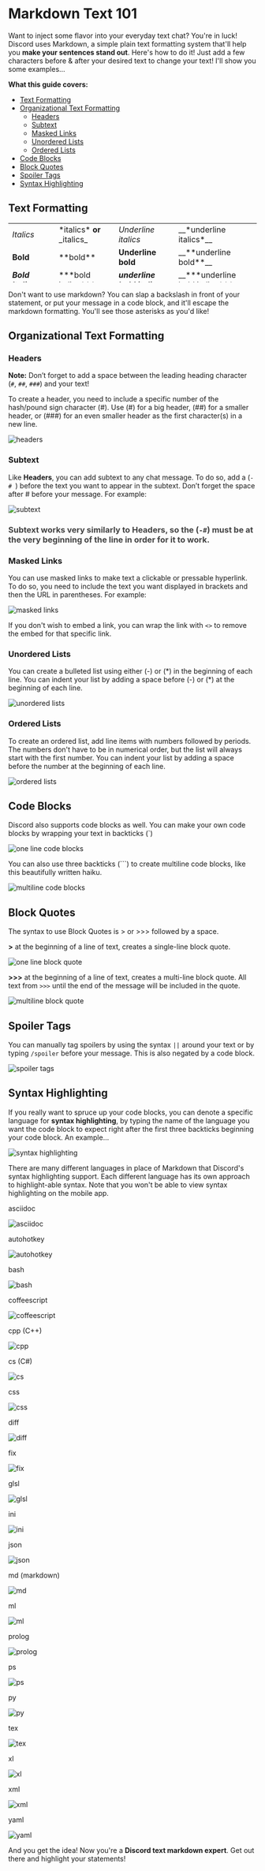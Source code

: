 # Markdown Text 101

Want to inject some flavor into your everyday text chat? You're in luck! Discord uses Markdown, a simple plain text formatting system that'll help you **make your sentences stand out**. Here's how to do it! Just add a few characters before & after your desired text to change your text! I'll show you some examples...

**What this guide covers:**

- [Text Formatting](#text-formatting)
- [Organizational Text Formatting](#organizational-text-formatting)
  - [Headers](#headers)
  - [Subtext](#subtext)
  - [Masked Links](#masked-links)
  - [Unordered Lists](#unordered-lists)
  - [Ordered Lists](#ordered-lists)
- [Code Blocks](#code-blocks)
- [Block Quotes](#block-quotes)
- [Spoiler Tags](#spoiler-tags)
- [Syntax Highlighting](#syntax-highlighting)

## Text Formatting
<table style="height: 120px;">
<tbody>
<tr>
<td class="wysiwyg-text-align-left" style="width: 151px;"><em>Italics</em></td>
<td class="wysiwyg-text-align-left" style="width: 178px;">*italics* <strong>or</strong> _italics_</td>
<td class="wysiwyg-text-align-left" style="width: 153px;"><em><span class="wysiwyg-underline">Underline italics</span></em></td>
<td class="wysiwyg-text-align-left" style="width: 191px;">__*underline italics*__</td>
</tr>
<tr>
<td class="wysiwyg-text-align-left" style="width: 151px;"><strong>Bold</strong></td>
<td class="wysiwyg-text-align-left" style="width: 178px;">**bold**</td>
<td class="wysiwyg-text-align-left" style="width: 153px;"><span class="wysiwyg-underline"><strong>Underline bold</strong></span></td>
<td class="wysiwyg-text-align-left" style="width: 191px;">__**underline bold**__</td>
</tr>
<tr>
<td class="wysiwyg-text-align-left" style="width: 151px;"><em><strong>Bold Italics</strong></em></td>
<td class="wysiwyg-text-align-left" style="width: 178px;">***bold italics***</td>
<td class="wysiwyg-text-align-left" style="width: 153px;"><span class="wysiwyg-underline"><em><strong>underline bold italics</strong></em></span></td>
<td class="wysiwyg-text-align-left" style="width: 191px;">__***underline bold italics***__</td>
</tr>
<tr>
<td class="wysiwyg-text-align-left" style="width: 151px;"><span class="wysiwyg-underline">Underline</span></td>
<td class="wysiwyg-text-align-left" style="width: 178px;">__underline__</td>
<td class="wysiwyg-text-align-left" style="width: 153px;"><s>Strikethrough</s></td>
<td class="wysiwyg-text-align-left" style="width: 191px;">&nbsp;~~Strikethrough~~</td>
</tr>
</tbody>
</table>

Don't want to use markdown? You can slap a backslash in front of your statement, or put your message in a code block, and it'll escape the markdown formatting. You'll see those asterisks as you'd like!

## Organizational Text Formatting

### Headers

<div class="tip-box">
<strong>Note:</strong> Don’t forget to add a space between the leading heading character (<code>#</code>, <code>##</code>, <code>###</code>) and your text!</div>

To create a header, you need to include a specific number of the hash/pound sign character (#). Use (#) for a big header, (##) for a smaller header, or (###) for an even smaller header as the first character(s) in a new line.

![headers](https://i.imgur.com/9dhQ4SE.png)

### Subtext

<p>Like <strong>Headers</strong>, you can add subtext to any chat message. To do so, add a (<code>-# </code>) before the text you want to appear in the subtext. Don’t forget the space after # before your message. For example:&nbsp;</p>

![subtext](https://i.imgur.com/ADFapDa.png)
<h3 id="h_01J2HBMKS7E7DPDZZDJSYVYJN4"><span style="color: #434343;" data-darkreader-inline-color="">Subtext works very similarly to Headers, so the (<code>-#</code>) must be at the very beginning of the line in order for it to work.</span></h3>

### Masked Links

You can use masked links to make text a clickable or pressable hyperlink. To do so, you need to include the text you want displayed in brackets and then the URL in parentheses. For example:

![masked links](https://i.imgur.com/313wSx8.png)

If you don't wish to embed a link, you can wrap the link with `<>` to remove the embed for that specific link.

### Unordered Lists

You can create a bulleted list using either (-) or (\*) in the beginning of each line. You can indent your list by adding a space before (-) or (\*) at the beginning of each line.

![unordered lists](https://i.imgur.com/v6pTIhe.png)

### Ordered Lists

To create an ordered list, add line items with numbers followed by periods. The numbers don't have to be in numerical order, but the list will always start with the first number. You can indent your list by adding a space before the number at the beginning of each line.

![ordered lists](https://i.imgur.com/yZ0bgbl.png)

## Code Blocks

Discord also supports code blocks as well.  You can make your own code blocks by wrapping your text in backticks (\`)

![one line code blocks](https://i.imgur.com/UNxqhiy.png)

You can also use three backticks (\`\`\`) to create multiline code blocks, like this beautifully written haiku.

![multiline code blocks](https://i.imgur.com/XvNIZ2b.png)

## Block Quotes

The syntax to use Block Quotes is > or >>> followed by a space.

**\>** at the beginning of a line of text, creates a single-line block quote.

![one line block quote](https://i.imgur.com/JJGECw1.png)

**\>\>\>** at the beginning of a line of text, creates a multi-line block quote. All text from `>>>` until the end of the message will be included in the quote.

![multiline block quote](https://i.imgur.com/TL1Tfu8.png)

## Spoiler Tags

You can manually tag spoilers by using the syntax `||` around your text or by typing `/spoiler` before your message. This is also negated by a code block.

![spoiler tags](https://i.imgur.com/rWhCqMc.png)

## Syntax Highlighting

If you really want to spruce up your code blocks, you can denote a specific language for **syntax highlighting**, by typing the name of the language you want the code block to expect right after the first three backticks beginning your code block. An example...

![syntax highlighting](https://i.imgur.com/cT1lDcy.png)

There are many different languages in place of Markdown that Discord's syntax highlighting support. Each different language has its own approach to highlight-able syntax. Note that you won't be able to view syntax highlighting on the mobile app.

asciidoc

![asciidoc](https://i.imgur.com/jT1UHko.png)

autohotkey

![autohotkey](https://i.imgur.com/TKEKFok.png)

bash

![bash](https://i.imgur.com/sMlKwsf.png)

coffeescript

![coffeescript](https://i.imgur.com/nuqQSjY.png)

cpp (C++)

![cpp](https://i.imgur.com/wwrzgrQ.png)

cs (C#)

![cs](https://i.imgur.com/6skWo5z.png)

css

![css](https://i.imgur.com/Nr7DsZA.png)

diff

![diff](https://i.imgur.com/JfoaZ63.png)

fix

![fix](https://i.imgur.com/v3Qw5tC.png)

glsl

![glsl](https://i.imgur.com/AdUfLEM.png)

ini

![ini](https://i.imgur.com/Pd8sbyQ.png)

json

![json](https://i.imgur.com/Jkuipkp.png)

md (markdown)

![md](https://i.imgur.com/wLunJuH.png)

ml

![ml](https://i.imgur.com/BQFfCnj.png)

prolog

![prolog](https://i.imgur.com/K3UyAdH.png)

ps

![ps](https://i.imgur.com/XmKiby8.png)

py

![py](https://i.imgur.com/G81EjVL.png)

tex

![tex](https://i.imgur.com/rxL4JoI.png)

xl

![xl](https://i.imgur.com/fGSFsKN.png)

xml

![xml](https://i.imgur.com/UELn5Un.png)

yaml

![yaml](https://i.imgur.com/aT0Nmjy.png)

And you get the idea! Now you're a **Discord text markdown expert**. Get out there and highlight your statements!
